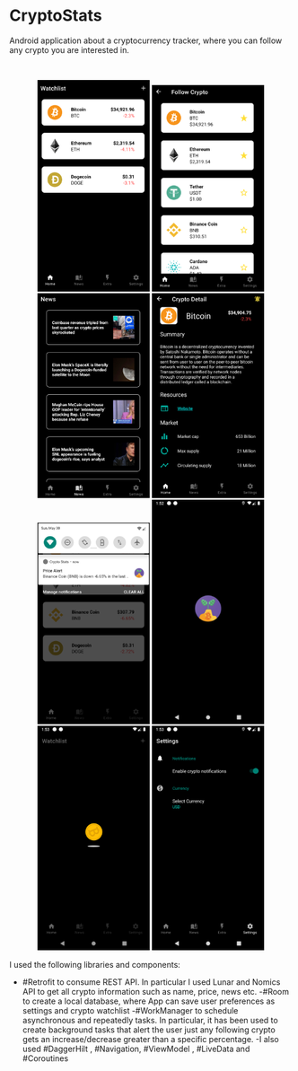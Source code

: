# CryptoStats

Android application about a cryptocurrency tracker, where you can follow any crypto you are interested in.

<br>
<p align="center">
  <img src="readme/screen1.png" width="200">
  <img src="readme/screen2.png" width="200">
  <img src="readme/screen3.png" width="200">
  <img src="readme/screen4.png" width="200">
  <img src="readme/screen5.png" width="200">
  <img src="readme/screen6.png" width="200">
  <img src="readme/screen8.png" width="200">
  <img src="readme/screen9.png" width="200">


</p>

I used the following libraries and components:
- #Retrofit to consume REST API. In particular I used Lunar and Nomics API to get all crypto information such as name, price, news etc. 
-#Room to create a local database, where App can save user preferences as settings and crypto watchlist
-#WorkManager to schedule asynchronous and repeatedly tasks. In particular, it has been used to create background tasks that alert the user just any following crypto gets an increase/decrease greater than a specific percentage.
-I also used #DaggerHilt , #Navigation, #ViewModel , #LiveData and #Coroutines
